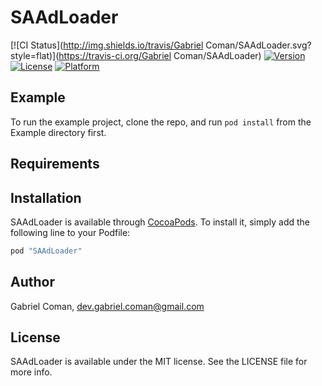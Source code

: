 # SAAdLoader

[![CI Status](http://img.shields.io/travis/Gabriel Coman/SAAdLoader.svg?style=flat)](https://travis-ci.org/Gabriel Coman/SAAdLoader)
[![Version](https://img.shields.io/cocoapods/v/SAAdLoader.svg?style=flat)](http://cocoapods.org/pods/SAAdLoader)
[![License](https://img.shields.io/cocoapods/l/SAAdLoader.svg?style=flat)](http://cocoapods.org/pods/SAAdLoader)
[![Platform](https://img.shields.io/cocoapods/p/SAAdLoader.svg?style=flat)](http://cocoapods.org/pods/SAAdLoader)

## Example

To run the example project, clone the repo, and run `pod install` from the Example directory first.

## Requirements

## Installation

SAAdLoader is available through [CocoaPods](http://cocoapods.org). To install
it, simply add the following line to your Podfile:

```ruby
pod "SAAdLoader"
```

## Author

Gabriel Coman, dev.gabriel.coman@gmail.com

## License

SAAdLoader is available under the MIT license. See the LICENSE file for more info.
